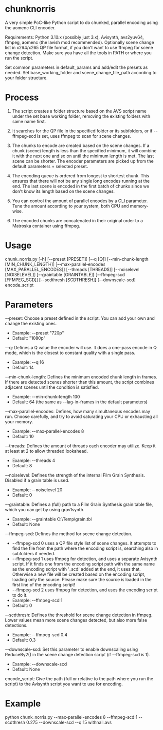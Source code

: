 # chunknorris
A very simple PoC-like Python script to do chunked, parallel encoding using the aomenc CLI encoder.

Requirements: Python 3.10.x (possibly just 3.x), Avisynth, avs2yuv64, ffmpeg, aomenc (the lavish mod recommended).
Optionally scene change list in x264/x265 QP file format, if you don't want to use ffmpeg for scene change detection.
Make sure you have all the tools in PATH or where you run the script.

Set common parameters in default_params and add/edit the presets as needed.
Set base_working_folder and scene_change_file_path according to your folder structure.


# Process

1. The script creates a folder structure based on the AVS script name under the set base working folder, removing the existing folders with same name first.
   
2. It searches for the QP file in the specified folder or its subfolders, or if --ffmpeg-scd is set, uses ffmpeg to scan for scene changes.
 
3. The chunks to encode are created based on the scene changes. If a chunk (scene) length is less than the specified minimum,
   it will combine it with the next one and so on until the minimum length is met. The last scene can be shorter.
   The encoder parameters are picked up from the default parameters + selected preset.

4. The encoding queue is ordered from longest to shortest chunk. This ensures that there will not be any single long encodes running at the end.
   The last scene is encoded in the first batch of chunks since we don't know its length based on the scene changes.

5. You can control the amount of parallel encodes by a CLI parameter. Tune the amount according to your system, both CPU and memory-wise.
   
6. The encoded chunks are concatenated in their original order to a Matroska container using ffmpeg.



# Usage

chunk_norris.py [-h] [--preset [PRESET]] [--q [Q]] [--min-chunk-length [MIN_CHUNK_LENGTH]]
                       [--max-parallel-encodes [MAX_PARALLEL_ENCODES]] [--threads [THREADS]]
                       [--noiselevel [NOISELEVEL]] [--graintable [GRAINTABLE]] [--ffmpeg-scd [FFMPEG_SCD]]
                       [--scdthresh [SCDTHRESH]] [--downscale-scd]
                       encode_script

                       
# Parameters

--preset: Choose a preset defined in the script. You can add your own and change the existing ones.
- Example: --preset "720p"
- Default: "1080p"

--q: Defines a Q value the encoder will use. It does a one-pass encode in Q mode, which is the closest to constant quality with a single pass.
- Example: --q 16
- Default: 14

--min-chunk-length: Defines the minimum encoded chunk length in frames. If there are detected scenes shorter than this amount, the script combines adjacent scenes until the condition is satisfied.
- Example: --min-chunk-length 100
- Default: 64 (the same as --lag-in-frames in the default parameters)

--max-parallel-encodes: Defines, how many simultaneous encodes may run. Choose carefully, and try to avoid saturating your CPU or exhausting all your memory.
- Example: --max-parallel-encodes 8
- Default: 10

--threads: Defines the amount of threads each encoder may utilize. Keep it at least at 2 to allow threaded lookahead.
- Example: --threads 4
- Default: 8

--noiselevel: Defines the strength of the internal Film Grain Synthesis. Disabled if a grain table is used.
- Example: --noiselevel 20
- Default: 0

--graintable: Defines a (full) path to a Film Grain Synthesis grain table file, which you can get by using grav1synth.
- Example: --graintable C:\Temp\grain.tbl
- Default: None

--ffmpeg-scd: Defines the method for scene change detection.
- --ffmpeg-scd 0 uses a QP file style list of scene changes. It attempts to find the file from the path where the encoding script is, searching also in subfolders if needed.
- --ffmpeg-scd 1 uses ffmpeg for detection, and uses a separate Avisynth script. If it finds one from the encoding script path with the same name as the encoding script with '_scd' added at the end, it uses that.
  Otherwise a new file will be created based on the encoding script, loading only the source. Please make sure the source is loaded in the first line of the encoding script!
- --ffmpeg-scd 2 uses ffmpeg for detection, and uses the encoding script to do it.
- Example: --ffmpeg-scd 1
- Default: 0

--scdthresh: Defines the threshold for scene change detection in ffmpeg. Lower values mean more scene changes detected, but also more false detections.
- Example: --ffmpeg-scd 0.4
- Default: 0.3

--downscale-scd: Set this parameter to enable downscaling using ReduceBy2() in the scene change detection script (if --ffmpeg-scd is 1).
- Example: --downscale-scd
- Default: None

encode_script: Give the path (full or relative to the path where you run the script) to the Avisynth script you want to use for encoding.



# Example
python chunk_norris.py --max-parallel-encodes 8 --ffmpeg-scd 1 --scdthresh 0.275 --downscale-scd --q 15 withnail.avs

